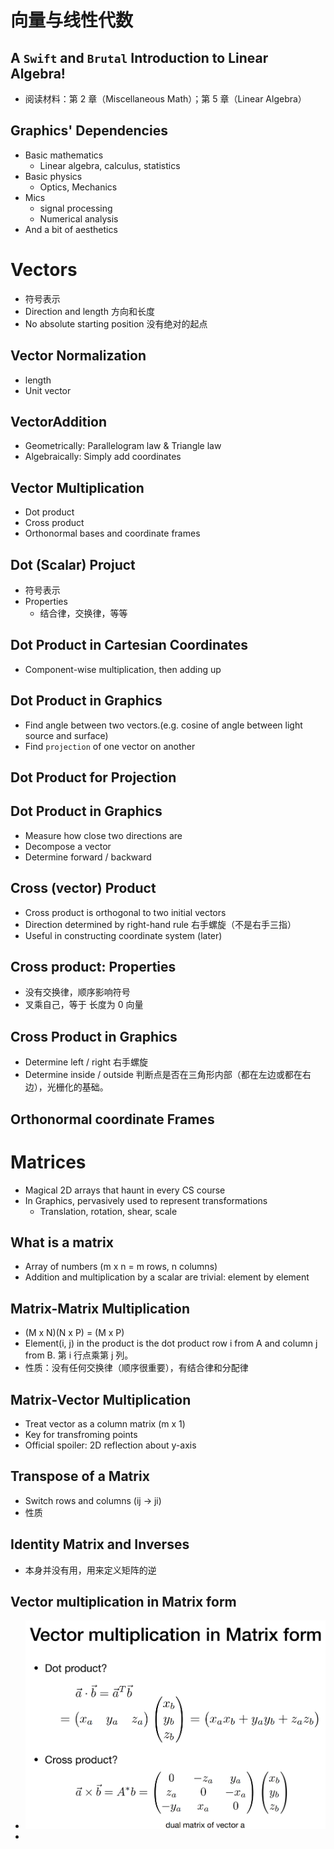 # 向量与线性代数
## A `Swift` and `Brutal` Introduction to Linear Algebra!

* 阅读材料：第 2 章（Miscellaneous Math）；第 5 章（Linear Algebra）

## Graphics' Dependencies
* Basic mathematics
  * Linear algebra, calculus, statistics
* Basic physics
  * Optics, Mechanics
* Mics
  * signal processing
  * Numerical analysis
* And a bit of aesthetics

# Vectors
* 符号表示
* Direction and length 方向和长度
* No absolute starting position 没有绝对的起点

## Vector Normalization
* length
* Unit vector

## VectorAddition
* Geometrically: Parallelogram law & Triangle law
* Algebraically: Simply add coordinates

## Vector Multiplication
* Dot product
* Cross product
* Orthonormal bases and coordinate frames

## Dot (Scalar) Projuct
* 符号表示
* Properties
  * 结合律，交换律，等等

## Dot Product in Cartesian Coordinates
* Component-wise multiplication, then adding up

## Dot Product in Graphics
* Find angle between two vectors.(e.g. cosine of angle between light source and surface)
* Find `projection` of one vector on another
  
## Dot Product for Projection

## Dot Product in Graphics
* Measure how close two directions are
* Decompose a vector
* Determine forward / backward 

## Cross (vector) Product
* Cross product is orthogonal to two initial vectors
* Direction determined by right-hand rule 右手螺旋（不是右手三指）
* Useful in constructing coordinate system (later)

## Cross product: Properties 
* 没有交换律，顺序影响符号
* 叉乘自己，等于 长度为 0 向量

## Cross Product in Graphics
* Determine left / right 右手螺旋
* Determine inside / outside 判断点是否在三角形内部（都在左边或都在右边），光栅化的基础。

## Orthonormal coordinate Frames


# Matrices

* Magical 2D arrays that haunt in every CS course
* In Graphics, pervasively used to represent transformations
  * Translation, rotation, shear, scale

## What is a matrix
* Array of numbers (m x n = m rows, n columns)
* Addition and multiplication by a scalar are trivial: element by element

## Matrix-Matrix Multiplication
* (M x N)(N x P) = (M x P)
* Element(i, j) in the product is the dot product row i from A and column j from B. 第 i 行点乘第 j 列。
* 性质：没有任何交换律（顺序很重要），有结合律和分配律

## Matrix-Vector Multiplication
* Treat vector as a column matrix (m x 1)
* Key for transfroming points
* Official spoiler: 2D reflection about y-axis

## Transpose of a Matrix
* Switch rows and columns (ij -> ji)
* 性质

## Identity Matrix and Inverses
* 本身并没有用，用来定义矩阵的逆

## Vector multiplication in Matrix form
* <img src="Media/向量与线性代数/2020-09-20-15-32-30.png" style="zoom:50%;" />
* 